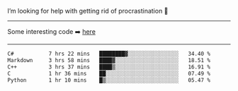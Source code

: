 I’m looking for help with getting rid of procrastination 🤔

-----

Some interesting code :arrow_right: [here](https://github.com/zhen8838/playground)

-----

<!--START_SECTION:waka-->

```txt
C#           7 hrs 22 mins   ████████▓░░░░░░░░░░░░░░░░   34.40 %
Markdown     3 hrs 58 mins   ████▓░░░░░░░░░░░░░░░░░░░░   18.51 %
C++          3 hrs 37 mins   ████▒░░░░░░░░░░░░░░░░░░░░   16.91 %
C            1 hr 36 mins    ██░░░░░░░░░░░░░░░░░░░░░░░   07.49 %
Python       1 hr 10 mins    █▒░░░░░░░░░░░░░░░░░░░░░░░   05.47 %
```

<!--END_SECTION:waka-->

<!--
**zhen8838/zhen8838** is a ✨ _special_ ✨ repository because its `README.md` (this file) appears on your GitHub profile.

Here are some ideas to get you started:

- 🔭 I’m currently working on ...
- 🌱 I’m currently learning ...
- 👯 I’m looking to collaborate on ...
 ...
- 💬 Ask me about ...
- 📫 How to reach me: ...
- 😄 Pronouns: ...
- ⚡ Fun fact: ...
-->
